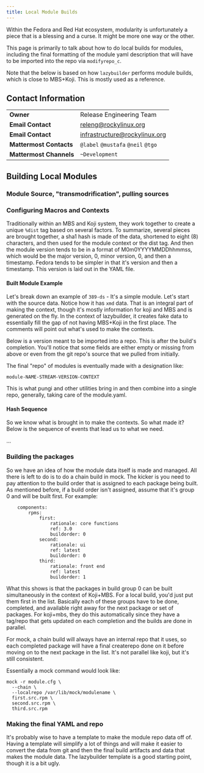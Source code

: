 ```yaml
---
title: Local Module Builds
---
```


Within the Fedora and Red Hat ecosystem, modularity is unfortunately a piece
that is a blessing and a curse. It might be more one way or the other.

This page is primarily to talk about how to do local builds for modules,
including the final formatting of the module yaml description that will have to
be imported into the repo via `modifyrepo_c`.

Note that the below is based on how `lazybuilder` performs module builds, which
is close to MBS+Koji. This is mostly used as a reference.

## Contact Information
| | |
| - | - |
| **Owner** | Release Engineering Team |
| **Email Contact** | releng@rockylinux.org |
| **Email Contact** | infrastructure@rockylinux.org |
| **Mattermost Contacts** | `@label` `@mustafa` `@neil` `@tgo` |
| **Mattermost Channels** | `~Development` |

## Building Local Modules

### Module Source, "transmodrification", pulling sources

### Configuring Macros and Contexts

Traditionally within an MBS and Koji system, they work together to create a
unique `%dist` tag based on several factors. To summarize, several pieces
are brought together, a sha1 hash is made of the data, shortened to eight (8)
characters, and then used for the module context or the dist tag. And then the
module version tends to be in a format of M0m0YYYYMMDDhhmmss, which would be
the major version, 0, minor version, 0, and then a timestamp. Fedora tends to
be simpler in that it's version and then a timestamp. This version is laid out
in the YAML file.

#### Built Module Example

Let's break down an example of `389-ds` - It's a simple module. Let's start
with the source data. Notice how it has `xmd` data. That is an integral part
of making the context, though it's mostly information for koji and MBS and
is generated on the fly. In the context of lazybuilder, it creates fake data
to essentially fill the gap of not having MBS+Koji in the first place. The
comments will point out what's used to make the contexts.

Below is a version meant to be imported into a repo. This is after the build's
completion. You'll notice that some fields are either empty or missing from
above or even from the git repo's source that we pulled from initially.

The final "repo" of modules is eventually made with a designation like:

```
module-NAME-STREAM-VERSION-CONTEXT
```

This is what pungi and other utilities bring in and then combine into a single
repo, generally, taking care of the module.yaml.

#### Hash Sequence

So we know what is brought in to make the contexts. So what made it? Below
is the sequence of events that lead us to what we need.

...

### Building the packages

So we have an idea of how the module data itself is made and managed. All there
is left to do is to do a chain build in mock. The kicker is you need to pay
attention to the build order that is assigned to each package being built. As
mentioned before, if a build order isn't assigned, assume that it's group 0 and
will be built first. For example:

```
    components:
        rpms:
            first:
                rationale: core functions
                ref: 3.0
                buildorder: 0
            second:
                rationale: ui
                ref: latest
                buildorder: 0
            third:
                rationale: front end
                ref: latest
                buildorder: 1
```

What this shows is that the packages in build group 0 can be built simultaneously
in the context of Koji+MBS. For a local build, you'd just put them first in the
list. Basically each of these groups have to be done, completed, and available
right away for the next package or set of packages. For koji+mbs, they do this
automatically since they have a tag/repo that gets updated on each completion
and the builds are done in parallel.

For mock, a chain build will always have an internal repo that it uses, so each
completed package will have a final createrepo done on it before moving on to the
next package in the list. It's not parallel like koji, but it's still consistent.

Essentially a mock command would look like:

```
mock -r module.cfg \
  --chain \
  --localrepo /var/lib/mock/modulename \
  first.src.rpm \
  second.src.rpm \
  third.src.rpm
```

### Making the final YAML and repo

It's probably wise to have a template to make the module repo data off of. Having
a template will simplify a lot of things and will make it easier to convert the
data from git and then the final build artifacts and data that makes the module
data. The lazybuilder template is a good starting point, though it is a bit ugly.

